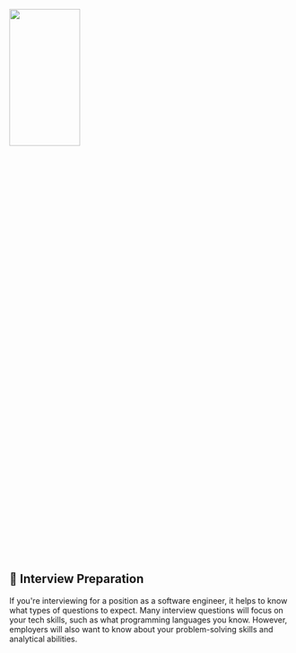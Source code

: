 <img src="https://techcrunch.com/wp-content/uploads/2015/11/holberton-logo-horizontal.jpg" width="50%" height="25%"><br>
## :orange_book: Interview Preparation
If you're interviewing for a position as a software engineer, it helps to know what types of questions to expect. Many interview questions will focus on your tech skills, such as what programming languages you know. However, employers will also want to know about your problem-solving skills and analytical abilities.
